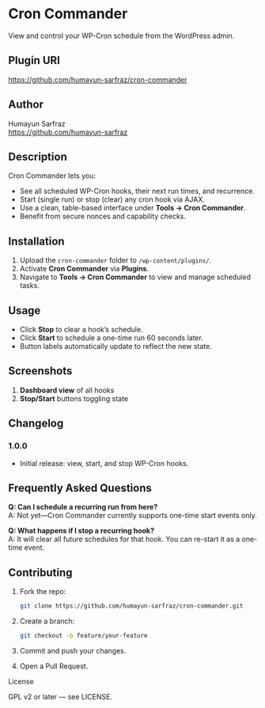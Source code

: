 # Cron Commander

View and control your WP-Cron schedule from the WordPress admin.

## Plugin URI

https://github.com/humayun-sarfraz/cron-commander

## Author

Humayun Sarfraz  
https://github.com/humayun-sarfraz

## Description

Cron Commander lets you:

- See all scheduled WP-Cron hooks, their next run times, and recurrence.
- Start (single run) or stop (clear) any cron hook via AJAX.
- Use a clean, table-based interface under **Tools → Cron Commander**.
- Benefit from secure nonces and capability checks.

## Installation

1. Upload the `cron-commander` folder to `/wp-content/plugins/`.  
2. Activate **Cron Commander** via **Plugins**.  
3. Navigate to **Tools → Cron Commander** to view and manage scheduled tasks.

## Usage

- Click **Stop** to clear a hook’s schedule.  
- Click **Start** to schedule a one-time run 60 seconds later.  
- Button labels automatically update to reflect the new state.

## Screenshots

1. **Dashboard view** of all hooks  
2. **Stop/Start** buttons toggling state  

## Changelog

### 1.0.0
- Initial release: view, start, and stop WP-Cron hooks.

## Frequently Asked Questions

**Q: Can I schedule a recurring run from here?**  
A: Not yet—Cron Commander currently supports one-time start events only.

**Q: What happens if I stop a recurring hook?**  
A: It will clear all future schedules for that hook. You can re-start it as a one-time event.

## Contributing

1. Fork the repo:  
   ```bash
   git clone https://github.com/humayun-sarfraz/cron-commander.git

2. Create a branch:
   ```bash
   git checkout -b feature/your-feature

3. Commit and push your changes.

4. Open a Pull Request.

License

GPL v2 or later — see LICENSE.

